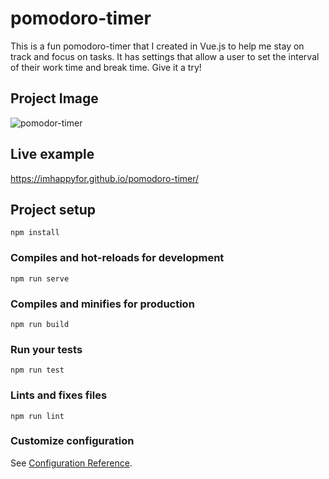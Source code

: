 # pomodoro-timer
  This is a fun pomodoro-timer that I created in Vue.js to help me stay on track and focus on tasks. It has settings that allow a user to set the interval of their work time and break time. Give it a try!
## Project Image

![pomodor-timer](https://user-images.githubusercontent.com/7773418/104399875-8e9e0580-551f-11eb-9e6b-704a96eec6f1.PNG)


## Live example
https://imhappyfor.github.io/pomodoro-timer/

## Project setup
```
npm install
```

### Compiles and hot-reloads for development
```
npm run serve
```

### Compiles and minifies for production
```
npm run build
```

### Run your tests
```
npm run test
```

### Lints and fixes files
```
npm run lint
```

### Customize configuration
See [Configuration Reference](https://cli.vuejs.org/config/).
